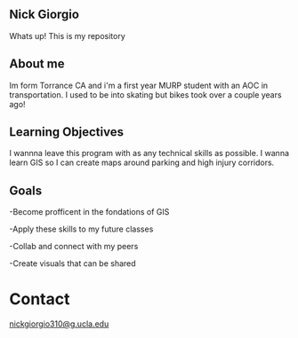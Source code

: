 ## Nick Giorgio
Whats up! This is my repository
## About me
Im form Torrance CA and i'm a first year MURP student with an AOC in transportation. I used to be into skating but bikes took over a couple years ago! 
## Learning Objectives
I wannna leave this program with as any technical skills as possible. I wanna learn GIS so I can create maps around parking and high injury corridors. 
## Goals
-Become profficent in the fondations of GIS

-Apply these skills to my future classes 

-Collab and connect with my peers

-Create visuals that can be shared

# Contact
nickgiorgio310@g.ucla.edu
